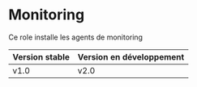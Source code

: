 Monitoring
===

Ce role installe les agents de monitoring

| Version stable      | Version en développement |
| ----------- | ----------- |
| v1.0      | v2.0       |
